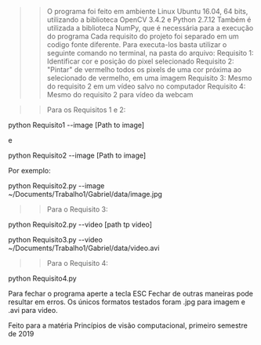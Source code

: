 >>O programa foi feito em ambiente Linux Ubuntu 16.04, 64 bits,
utilizando a biblioteca OpenCV 3.4.2 e Python 2.7.12
Também é utilizada a biblioteca NumPy, que é necessária para a execução do programa
Cada requisito do projeto foi separado em um codigo fonte diferente.
Para executa-los basta utilizar o seguinte comando no terminal, na pasta
do arquivo:
Requisito 1: Identificar cor e posição do pixel selecionado
Requisito 2: "Pintar" de vermelho todos os pixels de uma cor próxima ao selecionado de vermelho, em uma imagem
Requisito 3: Mesmo do requisito 2 em um vídeo salvo no computador
Requisito 4: Mesmo do requisito 2 para vídeo da webcam

>>Para os Requisitos 1 e 2:

python Requisito1 --image [Path to image]

e

python Requisito2 --image [Path to image]

Por exemplo:

python Requisito2.py --image ~/Documents/Trabalho1/Gabriel/data/image.jpg

>>Para o Requisito 3:

python Requisito2.py --video [path tp video]

python Requisito3.py --video ~/Documents/Trabalho1/Gabriel/data/video.avi

>>Para o Requisito 4:

python Requisito4.py

Para fechar o programa aperte a tecla ESC
Fechar de outras maneiras pode resultar em erros. Os únicos formatos testados foram .jpg para imagem e .avi para video.

Feito para a matéria Princípios de visão computacional, primeiro semestre de 2019
